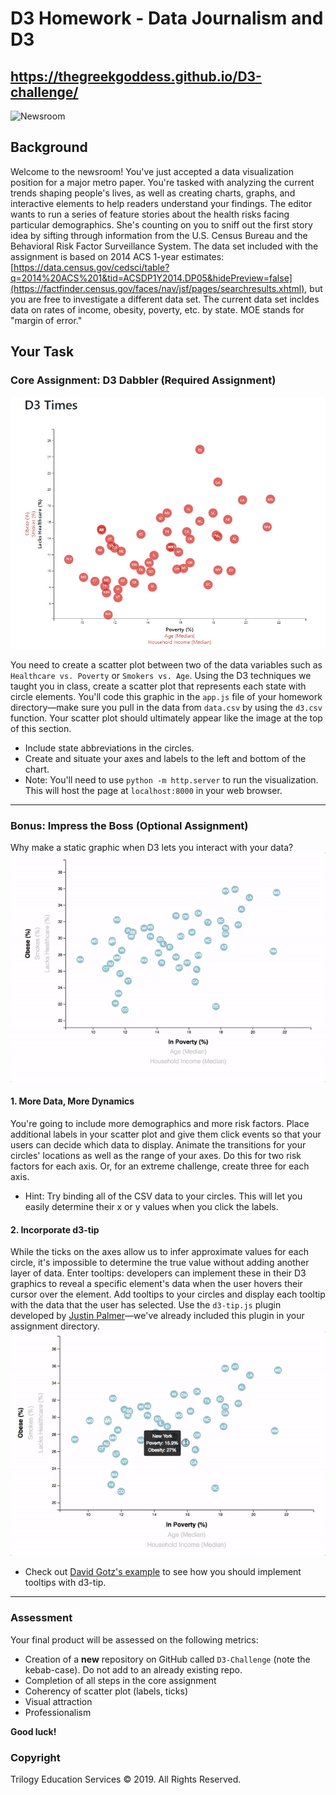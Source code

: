 # D3 Homework - Data Journalism and D3

## https://thegreekgoddess.github.io/D3-challenge/

![Newsroom](https://media.giphy.com/media/v2xIous7mnEYg/giphy.gif)

## Background
Welcome to the newsroom! You've just accepted a data visualization position for a major metro paper. You're tasked with analyzing the current trends shaping people's lives, as well as creating charts, graphs, and interactive elements to help readers understand your findings.
The editor wants to run a series of feature stories about the health risks facing particular demographics. She's counting on you to sniff out the first story idea by sifting through information from the U.S. Census Bureau and the Behavioral Risk Factor Surveillance System.
The data set included with the assignment is based on 2014 ACS 1-year estimates: [https://data.census.gov/cedsci/table?q=2014%20ACS%201&tid=ACSDP1Y2014.DP05&hidePreview=false](https://factfinder.census.gov/faces/nav/jsf/pages/searchresults.xhtml), but you are free to investigate a different data set. The current data set incldes data on rates of income, obesity, poverty, etc. by state. MOE stands for "margin of error."

## Your Task

### Core Assignment: D3 Dabbler (Required Assignment)
![D3_Times](assets/images/D3_Times.jpg)

You need to create a scatter plot between two of the data variables such as `Healthcare vs. Poverty` or `Smokers vs. Age`.
Using the D3 techniques we taught you in class, create a scatter plot that represents each state with circle elements. You'll code this graphic in the `app.js` file of your homework directory—make sure you pull in the data from `data.csv` by using the `d3.csv` function. Your scatter plot should ultimately appear like the image at the top of this section.
* Include state abbreviations in the circles.
* Create and situate your axes and labels to the left and bottom of the chart.
* Note: You'll need to use `python -m http.server` to run the visualization. This will host the page at `localhost:8000` in your web browser.
- - -
### Bonus: Impress the Boss (Optional Assignment)
Why make a static graphic when D3 lets you interact with your data?
![7-animated-scatter](assets/images/7-animated-scatter.gif)

#### 1. More Data, More Dynamics
You're going to include more demographics and more risk factors. Place additional labels in your scatter plot and give them click events so that your users can decide which data to display. Animate the transitions for your circles' locations as well as the range of your axes. Do this for two risk factors for each axis. Or, for an extreme challenge, create three for each axis.
* Hint: Try binding all of the CSV data to your circles. This will let you easily determine their x or y values when you click the labels.

#### 2. Incorporate d3-tip
While the ticks on the axes allow us to infer approximate values for each circle, it's impossible to determine the true value without adding another layer of data. Enter tooltips: developers can implement these in their D3 graphics to reveal a specific element's data when the user hovers their cursor over the element. Add tooltips to your circles and display each tooltip with the data that the user has selected. Use the `d3-tip.js` plugin developed by [Justin Palmer](https://github.com/Caged)—we've already included this plugin in your assignment directory.
![8-tooltip](assets/images/8-tooltip.gif)
* Check out [David Gotz's example](https://bl.ocks.org/davegotz/bd54b56723c154d25eedde6504d30ad7) to see how you should implement tooltips with d3-tip.
- - -
### Assessment
Your final product will be assessed on the following metrics:
* Creation of a **new** repository on GitHub called `D3-Challenge` (note the kebab-case). Do not add to an already existing repo.
* Completion of all steps in the core assignment
* Coherency of scatter plot (labels, ticks)
* Visual attraction
* Professionalism

**Good luck!**

### Copyright
Trilogy Education Services © 2019. All Rights Reserved.
